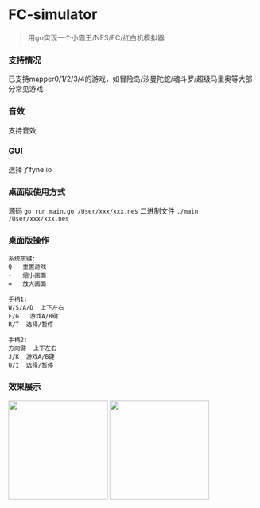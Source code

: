 # FC-simulator
> 用go实现一个小霸王/NES/FC/红白机模拟器
### 支持情况
已支持mapper0/1/2/3/4的游戏，如冒险岛/沙曼陀蛇/魂斗罗/超级马里奥等大部分常见游戏
### 音效
支持音效
### GUI
选择了fyne.io
### 桌面版使用方式
源码
`go run main.go /User/xxx/xxx.nes`
二进制文件
`./main /User/xxx/xxx.nes`
### 桌面版操作
```
系统按键:
Q   重置游戏
-   缩小画面
=   放大画面

手柄1:
W/S/A/D  上下左右
F/G   游戏A/B键
R/T  选择/暂停

手柄2:
方向键  上下左右
J/K  游戏A/B键
U/I  选择/暂停
```
### 效果展示

<img src="https://user-images.githubusercontent.com/17704150/147229324-08580103-be82-4d53-8538-a989b95bb7df.gif" width="200">
<img src="https://user-images.githubusercontent.com/17704150/147230553-55e57fbc-c0c5-4eb5-9fa1-7bc15af480d8.gif" width="200">
